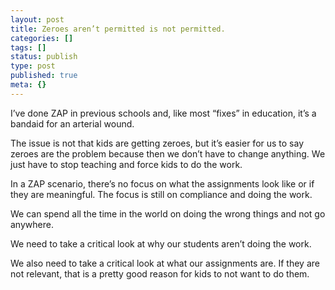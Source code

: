 ```yaml
---
layout: post
title: Zeroes aren’t permitted is not permitted.
categories: []
tags: []
status: publish
type: post
published: true
meta: {}
---
```


I’ve done ZAP in previous schools and, like most “fixes” in education, it’s a bandaid for an arterial wound.

The issue is not that kids are getting zeroes, but it’s easier for us to say zeroes are the problem because then we don’t have to change anything. We just have to stop teaching and force kids to do the work.

In a ZAP scenario, there’s no focus on what the assignments look like or if they are meaningful. The focus is still on compliance and doing the work.

We can spend all the time in the world on doing the wrong things and not go anywhere.

We need to take a critical look at why our students aren’t doing the work.

We also need to take a critical look at what our assignments are. If they are not relevant, that is a pretty good reason for kids to not want to do them.
